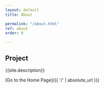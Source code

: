 ```yaml
---
layout: default
title: About

permalink: "/about.html"
ref: about
order: 0

---
```



## Project
{{site.description}}


[Go to the Home Page]({{ '/' | absolute_url }})